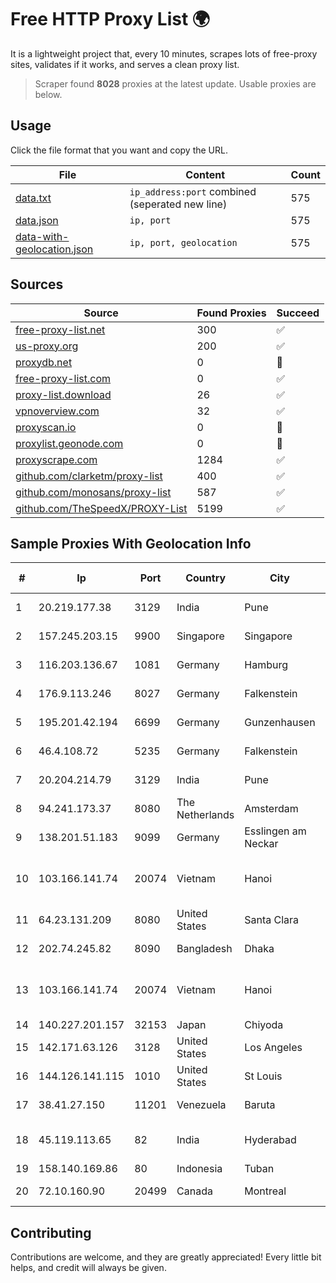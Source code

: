 
# Free HTTP Proxy List 🌍

It is a lightweight project that, every 10 minutes, scrapes lots of free-proxy sites, validates if it works, and serves a clean proxy list.


> Scraper found **8028** proxies at the latest update. Usable proxies are below.

## Usage

Click the file format that you want and copy the URL.


|File|Content|Count|
|----|-------|-----|
|[data.txt](https://raw.githubusercontent.com/themiralay/Proxy-List-World/master/data.txt)|`ip_address:port` combined (seperated new line)|575|
|[data.json](https://raw.githubusercontent.com/themiralay/Proxy-List-World/master/data.json)|`ip, port`|575|
|[data-with-geolocation.json](https://raw.githubusercontent.com/themiralay/Proxy-List-World/master/data-with-geolocation.json)|`ip, port, geolocation`|575|

## Sources

|Source|Found Proxies|Succeed|
|------|-------------|-------|
|[free-proxy-list.net](https://free-proxy-list.net)|300|✅|
|[us-proxy.org](https://www.us-proxy.org)|200|✅|
|[proxydb.net](http://proxydb.net)|0|🚫|
|[free-proxy-list.com](https://free-proxy-list.com/?page=&port=&type%5B%5D=http&type%5B%5D=https&up_time=0&search=Search)|0|✅|
|[proxy-list.download](https://www.proxy-list.download/HTTP)|26|✅|
|[vpnoverview.com](https://vpnoverview.com/privacy/anonymous-browsing/free-proxy-servers)|32|✅|
|[proxyscan.io](https://www.proxyscan.io)|0|🚫|
|[proxylist.geonode.com](https://proxylist.geonode.com/api/proxy-list?limit=300&page=1&sort_by=lastChecked&sort_type=desc&protocols=http,https)|0|🚫|
|[proxyscrape.com](https://api.proxyscrape.com/v2/?request=displayproxies&protocol=http&timeout=10000&country=all&ssl=all&anonymity=all)|1284|✅|
|[github.com/clarketm/proxy-list](https://raw.githubusercontent.com/clarketm/proxy-list/master/proxy-list-raw.txt)|400|✅|
|[github.com/monosans/proxy-list](https://raw.githubusercontent.com/monosans/proxy-list/main/proxies/http.txt)|587|✅|
|[github.com/TheSpeedX/PROXY-List](https://raw.githubusercontent.com/TheSpeedX/PROXY-List/master/http.txt)|5199|✅|


## Sample Proxies With Geolocation Info

|#|Ip|Port|Country|City|Internet Service Provider|
|-|--|----|-------|----|-------------------------|
|1|20.219.177.38|3129|India|Pune|Microsoft Corporation|
|2|157.245.203.15|9900|Singapore|Singapore|DigitalOcean, LLC|
|3|116.203.136.67|1081|Germany|Hamburg|Hetzner Online GmbH|
|4|176.9.113.246|8027|Germany|Falkenstein|Hetzner Online GmbH|
|5|195.201.42.194|6699|Germany|Gunzenhausen|Hetzner Online GmbH|
|6|46.4.108.72|5235|Germany|Falkenstein|Hetzner Online GmbH|
|7|20.204.214.79|3129|India|Pune|Microsoft Corporation|
|8|94.241.173.37|8080|The Netherlands|Amsterdam|TimeWeb Ltd.|
|9|138.201.51.183|9099|Germany|Esslingen am Neckar|Hetzner Online GmbH|
|10|103.166.141.74|20074|Vietnam|Hanoi|Viet NAM Cloud Technology Joint Stock Company|
|11|64.23.131.209|8080|United States|Santa Clara|DigitalOcean, LLC|
|12|202.74.245.82|8090|Bangladesh|Dhaka|Aamra Networks Limited|
|13|103.166.141.74|20074|Vietnam|Hanoi|Viet NAM Cloud Technology Joint Stock Company|
|14|140.227.201.157|32153|Japan|Chiyoda|InfoSphere|
|15|142.171.63.126|3128|United States|Los Angeles|Multacom Corporation|
|16|144.126.141.115|1010|United States|St Louis|Nubes, LLC|
|17|38.41.27.150|11201|Venezuela|Baruta|MDS TELECOM C.A.|
|18|45.119.113.65|82|India|Hyderabad|Netrun Technologies PVT LTD|
|19|158.140.169.86|80|Indonesia|Tuban|MYREPUBLIC|
|20|72.10.160.90|20499|Canada|Montreal|GloboTech Communications|



## Contributing

Contributions are welcome, and they are greatly appreciated! Every
little bit helps, and credit will always be given.

